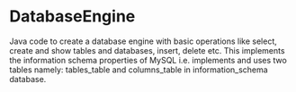 # DatabaseEngine
Java code to create a database engine with basic operations like select, create and show tables and databases, insert, delete etc. This implements the information schema properties of MySQL i.e. implements and uses two tables namely: tables_table and columns_table in information_schema database.
